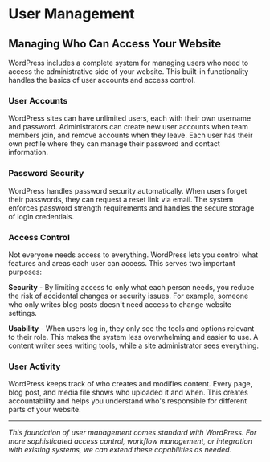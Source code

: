 # User Management

## Managing Who Can Access Your Website

WordPress includes a complete system for managing users who need to access the administrative side of your website. This built-in functionality handles the basics of user accounts and access control.

### User Accounts

WordPress sites can have unlimited users, each with their own username and password. Administrators can create new user accounts when team members join, and remove accounts when they leave. Each user has their own profile where they can manage their password and contact information.

### Password Security

WordPress handles password security automatically. When users forget their passwords, they can request a reset link via email. The system enforces password strength requirements and handles the secure storage of login credentials.

### Access Control

Not everyone needs access to everything. WordPress lets you control what features and areas each user can access. This serves two important purposes:

**Security** - By limiting access to only what each person needs, you reduce the risk of accidental changes or security issues. For example, someone who only writes blog posts doesn't need access to change website settings.

**Usability** - When users log in, they only see the tools and options relevant to their role. This makes the system less overwhelming and easier to use. A content writer sees writing tools, while a site administrator sees everything.

### User Activity

WordPress keeps track of who creates and modifies content. Every page, blog post, and media file shows who uploaded it and when. This creates accountability and helps you understand who's responsible for different parts of your website.

---

_This foundation of user management comes standard with WordPress. For more sophisticated access control, workflow management, or integration with existing systems, we can extend these capabilities as needed._
